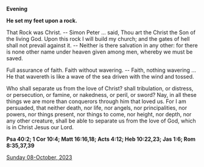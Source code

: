 **Evening**

**He set my feet upon a rock.**
 
That Rock was Christ. -- Simon Peter ... said, Thou art the Christ the Son of the living God. Upon this rock I will build my church; and the gates of hell shall not prevail against it. -- Neither is there salvation in any other: for there is none other name under heaven given among men, whereby we must be saved.
 
Full assurance of faith. Faith without wavering. -- Faith, nothing wavering ... He that wavereth is like a wave of the sea driven with the wind and tossed.
 
Who shall separate us from the love of Christ? shall tribulation, or distress, or persecution, or famine, or nakedness, or peril, or sword? Nay, in all these things we are more than conquerors through him that loved us. For I am persuaded, that neither death, nor life, nor angels, nor principalities, nor powers, nor things present, nor things to come, nor height, nor depth, nor any other creature, shall be able to separate us from the love of God, which is in Christ Jesus our Lord.  

**Psa 40:2; 1 Cor 10:4; Matt 16:16,18; Acts 4:12; Heb 10:22,23; Jas 1:6; Rom 8:35,37,39**

[Sunday 08-October, 2023](https://t.me/daily_light)
